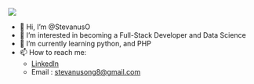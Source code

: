 ![](https://komarev.com/ghpvc/?username=stevanuso&style=for-the-badge&label=PROFILE+VIEW)
- 👋 Hi, I’m @StevanusO
- 👀 I’m interested in becoming a Full-Stack Developer and Data Science
- 🌱 I’m currently learning python, and PHP
- 📫 How to reach me:
  - [Linkedln](https://www.linkedin.com/in/stevanusong)
  - Email : stevanusong8@gmail.com

<!---
StevanusO/StevanusO is a ✨ special ✨ repository because its `README.md` (this file) appears on your GitHub profile.
You can click the Preview link to take a look at your changes.
--->
